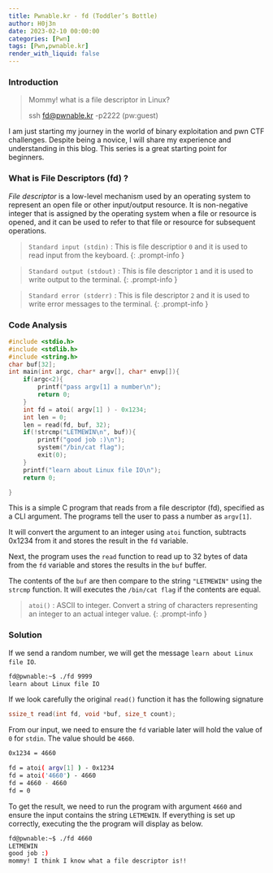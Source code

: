 ```yaml
---
title: Pwnable.kr - fd (Toddler’s Bottle)
author: H0j3n
date: 2023-02-10 00:00:00
categories: [Pwn]
tags: [Pwn,pwnable.kr]
render_with_liquid: false
---
```


### Introduction

> Mommy! what is a file descriptor in Linux?
>
> ssh fd@pwnable.kr -p2222 (pw:guest)

I am just starting my journey in the world of binary exploitation and pwn CTF challenges. Despite being a novice, I will share my experience and understanding in this blog. This series is a great starting point for beginners.

### What is File Descriptors (fd) ?

*File descriptor* is a low-level mechanism used by an operating system to represent an open file or other input/output resource. It is non-negative integer that is assigned by the operating system when a file or resource is opened, and it can be used to refer to that file or resource for subsequent operations.

> `Standard input (stdin)` : This is file descriptior `0` and it is used to read input from the keyboard.
{: .prompt-info }

> `Standard output (stdout)` : This is file descriptor `1` and it is used to write output to the terminal.
{: .prompt-info }

> `Standard error (stderr)` : This is file descriptor `2` and it is used to write error messages to the terminal.
{: .prompt-info }

### Code Analysis

```c
#include <stdio.h>
#include <stdlib.h>
#include <string.h>
char buf[32];
int main(int argc, char* argv[], char* envp[]){
	if(argc<2){
		printf("pass argv[1] a number\n");
		return 0;
	}
	int fd = atoi( argv[1] ) - 0x1234;
	int len = 0;
	len = read(fd, buf, 32);
	if(!strcmp("LETMEWIN\n", buf)){
		printf("good job :)\n");
		system("/bin/cat flag");
		exit(0);
	}
	printf("learn about Linux file IO\n");
	return 0;

}
```

This is a simple C program that reads from a file descriptor (fd), specified as a CLI argument. The programs tell the user to pass a number as `argv[1]`.

It will convert the argument to an integer using `atoi` function, subtracts 0x1234 from it and stores the result in the `fd` variable.

Next, the program uses the `read` function to read up to 32 bytes of data from the `fd` variable and stores the results in the `buf` buffer.

The contents of the `buf` are then compare to the string `"LETMEWIN"` using the `strcmp` function. It will executes the `/bin/cat flag` if the contents are equal.

> `atoi()` : ASCII to integer. Convert a string of characters representing an integer to an actual integer value.
{: .prompt-info }

### Solution

If we send a random number, we will get the message `learn about Linux file IO`.

```bash
fd@pwnable:~$ ./fd 9999
learn about Linux file IO
```

If we look carefully the original `read()` function it has the following signature

```c
ssize_t read(int fd, void *buf, size_t count);
```

From our input, we need to ensure the `fd` variable later will hold the value of `0` for `stdin`. The value should be `4660`.

```bash
0x1234 = 4660

fd = atoi( argv[1] ) - 0x1234
fd = atoi('4660') - 4660
fd = 4660 - 4660
fd = 0
```

To get the result, we need to run the program with argument `4660` and ensure the input contains the string `LETMEWIN`. If everything is set up correctly, executing the the program will display as below.

```bash
fd@pwnable:~$ ./fd 4660
LETMEWIN
good job :)
mommy! I think I know what a file descriptor is!!
```
